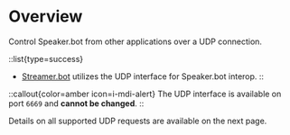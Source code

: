 # Overview

Control Speaker.bot from other applications over a UDP connection.

::list{type=success}
- [Streamer.bot](https://streamer.bot) utilizes the UDP interface for Speaker.bot interop.
::

::callout{color=amber icon=i-mdi-alert}
The UDP interface is available on port `6669` and **cannot be changed**.
::


Details on all supported UDP requests are available on the next page.
